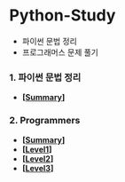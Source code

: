 # Python-Study

- 파이썬 문법 정리
- 프로그래머스 문제 풀기


### 1. 파이썬 문법 정리 
   - **[[Summary](https://github.com/Hyeonjiwon/Python-Study/tree/main/%ED%8C%8C%EC%9D%B4%EC%8D%AC%20%EB%AC%B8%EB%B2%95%20%EC%A0%95%EB%A6%AC)]**

### 2. Programmers 
   - **[[Summary](https://github.com/Hyeonjiwon/Python-Study/tree/main/Programmers)]**
   - **[[Level1](https://github.com/Hyeonjiwon/Python-Study/tree/main/Programmers/Level1)]**
   - **[[Level2]()]**
   - **[[Level3]()]**